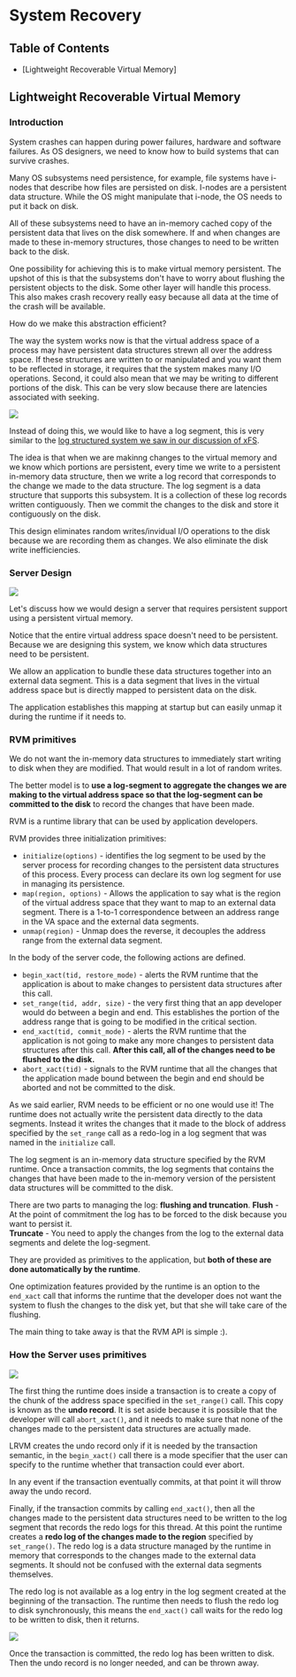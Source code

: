# System Recovery

## Table of Contents
* [Lightweight Recoverable Virtual Memory]

## Lightweight Recoverable Virtual Memory

### Introduction

System crashes can happen during power failures, hardware and software failures. As OS designers, we need to know how to build systems that can survive crashes. 

Many OS subsystems need persistence, for example, file systems have i-nodes that describe how files are persisted on disk. I-nodes are a persistent data structure. While the OS might manipulate that i-node, the OS needs to put it back on disk.

All of these subsystems need to have an in-memory cached copy of the persistent data that lives on the disk somewhere. If and when changes are made to these in-memory structures, those changes to need to be written back to the disk.

One possibility for achieving this is to make virtual memory persistent. The upshot of this is that the subsystems don't have to worry about flushing the persistent objects to the disk. Some other layer will handle this process. This also makes crash recovery really easy because all data at the time of the crash will be available. 

How do we make this abstraction efficient? 

The way the system works now is that the virtual address space of a process may have persistent data structures strewn all over the address space. If these structures are written to or manipulated and you want them to be reflected in storage, it requires that the system makes many I/O operations. Second, it could also mean that we may be writing to different portions of the disk. This can be very slow because there are latencies associated with seeking.

<img src="resources/8_system_recovery/log_based.png">

Instead of doing this, we would like to have a log segment, this is very similar to the [log structured system we saw in our discussion of xFS](https://github.com/lkrych/aos_notes/blob/master/lectures/7_memory_systems.md#log-structured-file-systems). 

The idea is that when we are makinng changes to the virtual memory and we know which portions are persistent, every time we write to a persistent in-memory data structure, then we write a log record that corresponds to the change we made to the data structure. The log segment is a data structure that supports this subsystem. It is a collection of these log records written contiguously. Then we commit the changes to the disk and store it contiguously on the disk. 

This design eliminates random writes/invidual I/O operations to the disk because we are recording them as changes. We also eliminate the disk write inefficiencies. 

### Server Design

<img src="resources/8_system_recovery/lrvm_server_design.png">

Let's discuss how we would design a server that requires persistent support using a persistent virtual memory.

Notice that the entire virtual address space doesn't need to be persistent. Because we are designing this system, we know which data structures need to be persistent. 

We allow an application to bundle these data structures together into an external data segment. This is a data segment that lives in the virtual address space but is directly mapped to persistent data on the disk.

The application establishes this mapping at startup but can easily unmap it during the runtime if it needs to. 

### RVM primitives

We do not want the in-memory data structures to immediately start writing to disk when they are modified. That would result in a lot of random writes. 

The better model is to **use a log-segment to aggregate the changes we are making to the virtual address space so that the log-segment can be committed to the disk** to record the changes that have been made. 

RVM is a runtime library that can be used by application developers.

RVM provides three initialization primitives:
* `initialize(options)` - identifies the log segment to be used by the server process for recording changes to the persistent data structures of this process. Every process can declare its own log segment for use in managing its persistence.
* `map(region, options)` - Allows the application to say what is the region of the virtual address space that they want to map to an external data segment. There is a 1-to-1 correspondence between an address range in the VA space and the external data segments. 
* `unmap(region)` - Unmap does the reverse, it decouples the address range from the external data segment.

In the body of the server code, the following actions are defined. 
* `begin_xact(tid, restore_mode)` - alerts the RVM runtime that the application is about to make changes to persistent data structures after this call.
* `set_range(tid, addr, size)` - the very first thing that an app developer would do between a begin and end. This establishes the portion of the address range that is going to be modified in the critical section.
* `end_xact(tid, commit_mode)` - alerts the RVM runtime that the application is not going to make any more changes to persistent data structures after this call. **After this call, all of the changes need to be flushed to the disk.**
* `abort_xact(tid)` - signals to the RVM runtime that all the changes that the application made bound between the begin and end should be aborted and not be committed to the disk.


As we said earlier, RVM needs to be efficient or no one would use it! The runtime does not actually write the persistent data directly to the data segments. Instead it writes the changes that it made to the block of address specified by the `set_range` call as a redo-log in a log segment that was named in the `initialize` call.

The log segment is an in-memory data structure specified by the RVM runtime. Once a transaction commits, the log segments that contains the changes that have been made to the in-memory version of the persistent data structures will be committed to the disk. 

There are two parts to managing the log: **flushing and truncation**. 
**Flush** - At the point of commitment the log has to be forced to the disk because you want to persist it.  
**Truncate** - You need to apply the changes from the log to the external data segments and  delete the log-segment. 

They are provided as primitives to the application, but **both of these are done automatically by the runtime**.

One optimization features provided by the runtime is an option to the `end_xact` call that informs the runtime that the developer does not want the system to flush the changes to the disk yet, but that she will take care of the flushing.

The main thing to take away is that the RVM API is simple :).

### How the Server uses primitives

<img src="resources/8_system_recovery/lrvm_primitive.png">

The first thing the runtime does inside a transaction is to create a copy of the chunk of the address space specified in the `set_range()` call. This copy is known as the **undo record**. It is set aside because it is possible that the developer will call `abort_xact()`, and it needs to make sure that none of the changes made to the persistent data structures are actually made.

LRVM creates the undo record only if it is needed by the transaction semantic, in the `begin_xact()` call there is a mode specifier that the user can specify to the runtime whether that transaction could ever abort. 

In any event if the transaction eventually commits, at that point it will throw away the undo record. 

Finally, if the transaction commits by calling `end_xact()`, then all the changes made to the persistent data structures need to be written to the log segment that records the redo logs for this thread. At this point the runtime creates a **redo log of the changes made to the region** specified by `set_range()`. The redo log is a data structure managed by the runtime in memory that corresponds to the changes made to the external data segments. It should not be confused with the external data segments themselves. 

The redo log is not available as a log entry in the log segment created at the beginning of the transaction. The runtime then needs to flush the redo log to disk synchronously, this means the `end_xact()` call waits for the redo log to be written to disk, then it returns. 

<img src="resources/8_system_recovery/lrvm_primitive2.png">

Once the transaction is committed, the redo log has been written to disk. Then the undo record is no longer needed, and can be thrown away. 